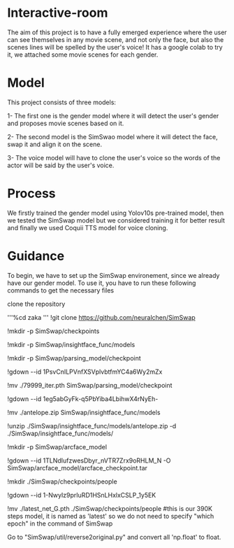 # Interactive-room
The aim of this project is to have a fully emerged experience where the user can see themselves in  any movie scene, and not only the face, but also the scenes lines will be spelled by the user's voice! It has a google colab to try it, we attached some movie scenes for each gender.


# Model
This project consists of three models:

1- The first one is the gender model where it will detect the user's gender and proposes movie scenes based on it.

2- The second model is the SimSwao model where it will detect the face, swap it and align it on the scene.

3- The voice model will have to clone the user's voice so the words of the actor will be said by the user's voice.

# Process
We firstly trained the gender model using Yolov10s pre-trained model, then we tested the SimSwap model but we considered training it for better result and finally we used Coquii TTS model for voice cloning.

# Guidance
To begin, we have to set up the SimSwap environement, since we already have our gender model. To use it, you have to run these following commands to get the necessary files

clone the repository

'''%cd zaka
'''
!git clone https://github.com/neuralchen/SimSwap 

!mkdir -p SimSwap/checkpoints

!mkdir -p SimSwap/insightface_func/models

!mkdir -p SimSwap/parsing_model/checkpoint

!gdown --id 1PsvCnILPVnfXSVplvbtfmYC4a6Wy2mZx

!mv ./79999_iter.pth SimSwap/parsing_model/checkpoint


!gdown --id 1eg5abGyFk-q5PbYiba4LbihwX4rNyEh-

!mv ./antelope.zip SimSwap/insightface_func/models

!unzip ./SimSwap/insightface_func/models/antelope.zip -d ./SimSwap/insightface_func/models/

!mkdir -p SimSwap/arcface_model

!gdown --id 1TLNdIufzwesDbyr_nVTR7Zrx9oRHLM_N -O SimSwap/arcface_model/arcface_checkpoint.tar

!mkdir ./SimSwap/checkpoints/people

!gdown --id 1-NwyIz9prIuRD1HSnLHxlxCSLP_1y5EK

!mv ./latest_net_G.pth ./SimSwap/checkpoints/people #this is our 390K steps model, it is named as 'latest' so we do not need to specify "which epoch" in
the command of SimSwap

Go to "SimSwap/util/reverse2original.py" and convert all 'np.float' to float.
